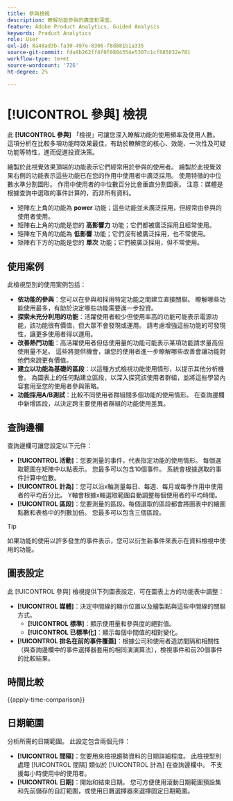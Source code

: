 ```yaml
---
title: 參與檢視
description: 瞭解功能參與的廣度和深度。
feature: Adobe Product Analytics, Guided Analysis
keywords: Product Analytics
role: User
exl-id: 8a48ad3b-fa30-497e-8306-f8d881b1a335
source-git-commit: fda9b262ff4f0f0804354e5307c1cf885032e781
workflow-type: tm+mt
source-wordcount: '726'
ht-degree: 2%

---
```


# [!UICONTROL 參與] 檢視

此 **[!UICONTROL 參與]** 「檢視」可讓您深入瞭解功能的使用頻率及使用人數。 這項分析在比較多項功能時效果最佳，有助於瞭解您的核心、效能、一次性及可疑功能等特性，進而促進投資決策。

繪製於此視覺效果頂端的功能表示它們經常用於參與的使用者。 繪製於此視覺效果右側的功能表示這些功能已在您的作用中使用者中廣泛採用。 使用特徵的中位數水準分割圖形。 作用中使用者的中位數百分比會垂直分割圖表。 注意：媒體是根據查詢中選取的事件計算的，而非所有資料。

* 矩陣左上角的功能為 **power** 功能；這些功能並未廣泛採用，但經常由參與的使用者使用。
* 矩陣右上角的功能是您的 **高影響力** 功能；它們都被廣泛採用且經常使用。
* 矩陣左下角的功能為 **低影響** 功能；它們沒有被廣泛採用，也不常使用。
* 矩陣右下方的功能是您的 **單次** 功能；它們被廣泛採用，但不常使用。

## 使用案例

此檢視型別的使用案例包括：

* **依功能的參與**：您可以在參與和採用特定功能之間建立直接關聯。 瞭解哪些功能使用最多，有助於決定哪些功能需要進一步投資。
* **探索未充分利用的功能**：活躍使用者較少但使用率高的功能可能表示電源功能，該功能很有價值，但大眾不會發現或運用。 請考慮增強這些功能的可發現性，讓更多使用者得以運用。
* **改善熱門功能**：高活躍使用者但低使用量的功能可能表示某項功能請求量高但使用量不足。 這些將提供機會，讓您的使用者進一步瞭解哪些改善會讓功能對他們來說更有價值。
* **建立以功能為基礎的區段**：以這種方式檢視功能使用情形，以提示其他分析機會。 為圖表上的任何點建立區段，以深入探究該使用者群組，並將這些學習內容套用至您的使用者參與策略。
* **功能採用A/B測試**：比較不同使用者群組間多個功能的使用情形。 在查詢邊欄中新增區段，以決定跨主要使用者群組的功能使用差異。

## 查詢邊欄

查詢邊欄可讓您設定以下元件：

* **[!UICONTROL 活動]**：您要測量的事件，代表指定功能的使用情形。 每個選取範圍在矩陣中以點表示。 您最多可以包含10個事件。 系統會根據選取的事件計算中位數。
* **[!UICONTROL 計為]**：您可以沿x軸測量每日、每週、每月或每季作用中使用者的平均百分比。 Y軸會根據x軸選取範圍自動調整每個使用者的平均時間。
* **[!UICONTROL 區段]**：您要測量的區段。每個選取的區段都會將圖表中的繪圖點數和表格中的列數加倍。 您最多可以包含三個區段。

>[!TIP]
>
>如果功能的使用以許多發生的事件表示，您可以衍生新事件來表示在資料檢視中使用的功能。

## 圖表設定

此 [!UICONTROL 參與] 檢視提供下列圖表設定，可在圖表上方的功能表中調整：

* **[!UICONTROL 媒體]**：決定中間線的顯示位置以及繪製點與這些中間線的關聯方式。
   * **[!UICONTROL 標準]**：顯示使用量和參與度的絕對值。
   * **[!UICONTROL 已標準化]**：顯示每個中間值的相對變化。
* **[!UICONTROL 排名在前的事件覆蓋]**：根據公司和使用者造訪間隔和相關性（與查詢邊欄中的事件選擇器套用的相同演演算法），檢視事件和前20個事件的比較結果。

## 時間比較

{{apply-time-comparison}}

## 日期範圍

分析所需的日期範圍。 此設定包含兩個元件：

* **[!UICONTROL 間隔]**：您要用來檢視趨勢資料的日期詳細程度。 此檢視型別處理 [!UICONTROL 間隔] 類似於 [!UICONTROL 計為] 在查詢邊欄中。 不支援每小時使用中的使用者。
* **[!UICONTROL 日期]**：開始和結束日期。 您可方便使用滾動日期範圍預設集和先前儲存的自訂範圍，或使用日曆選擇器來選擇固定日期範圍。
